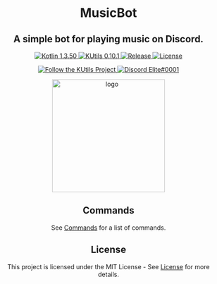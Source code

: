 <h1 align="center">MusicBot</h1>
<h2 align="center">A simple bot for playing music on Discord.</h2>

<p align="center">
    <a href="https://kotlinlang.org/">
        <img src="https://img.shields.io/badge/Kotlin-1.3.50-blue.svg" alt="Kotlin 1.3.50">
    </a>
    <a href="https://gitlab.com/Aberrantfox/KUtils">
        <img src="https://img.shields.io/badge/KUtils-0.10.1-blueviolet.svg" alt="KUtils 0.10.1">
    </a>
    <a href="https://github.com/cFerg/MusicBot/releases/">
        <img src="https://img.shields.io/github/release/cFerg/MusicBot.svg" alt="Release">
    </a>
    <a href="LICENSE.md">
        <img src="https://img.shields.io/github/license/cFerg/MusicBot.svg" alt="License">
    </a>
</p>
<p align="center">
    <a href="https://discord.gg/REZVVjA">
        <img src="https://img.shields.io/discord/453208597082406912?logo=discord" alt="Follow the KUtils Project">
    </a>
    <a href="https://discordapp.com/users/167417801873555456/">
        <img src="https://img.shields.io/badge/Discord-Elite%230001-9cf.svg" alt="Discord Elite#0001">
    </a>
</p>
<p align="center">
    <img src="https://i.imgur.com/MKLAMIb.png" width="256" alt="logo">
</p>


<h2 align="center">Commands</h2>
<p align="center">See <a href="commands.md">Commands</a> for a list of commands.</p>
<h2 align="center">License</h2>
<p align="center">This project is licensed under the MIT License - See <a href="LICENSE.md">License</a> for more details.</p>